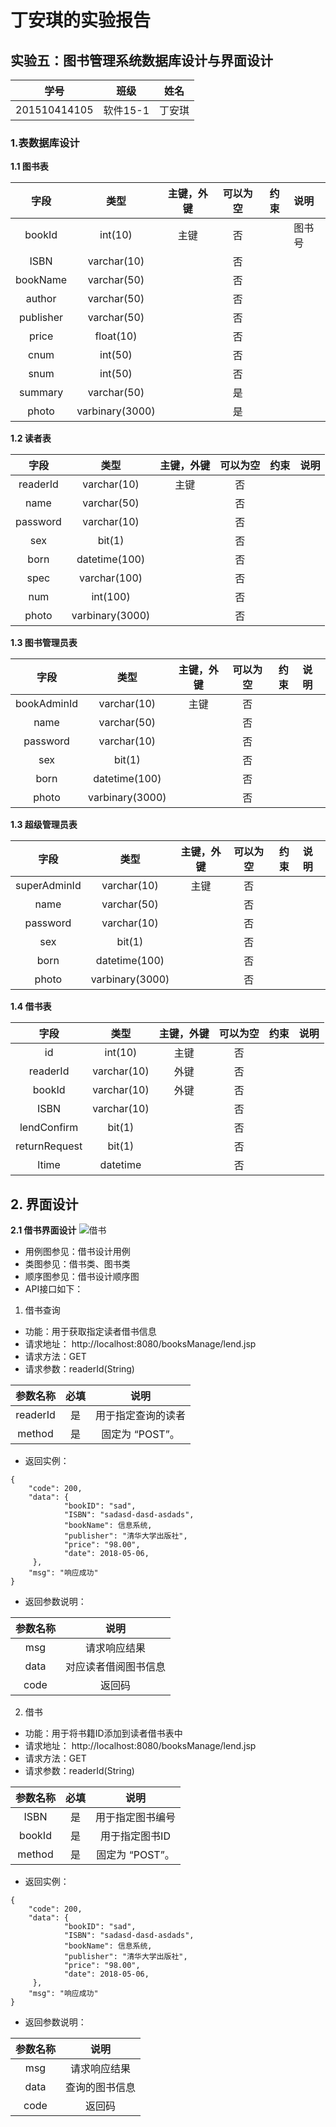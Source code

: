 丁安琪的实验报告
============
## 实验五：图书管理系统数据库设计与界面设计

|学号|班级|姓名|
|:---------------:|:------------:|:------------:|
|201510414105|软件15-1|丁安琪|

### 1.表数据库设计

**1.1 图书表**

|字段|类型|主键，外键|可以为空|约束|说明|
|:-------:|:-------------:|:------:|:----:|:---:|:-----|    
|bookId|int(10)|主键|否||图书号|
|ISBN|varchar(10)| |否|||  
|bookName|varchar(50)| |否|||
|author|varchar(50)| |否|||  
|publisher|varchar(50)| |否|||
|price|float(10)| |否|||  
|cnum|int(50)| |否|||
|snum|int(50)| |否|||  
|summary|varchar(50)| |是|||
|photo|varbinary(3000)| |是|||

**1.2 读者表**

|字段|类型|主键，外键|可以为空|约束|说明|
|:-------:|:-------------:|:------:|:----:|:---:|:-----|    
|readerId|varchar(10)|主键|否|||
|name|varchar(50)| |否|||  
|password|varchar(10)| |否|||
|sex|bit(1)| |否|||  
|born|datetime(100)| |否|||
|spec|varchar(100)| |否|||  
|num|int(100)| |否|||
|photo|varbinary(3000)| |否|||  

**1.3 图书管理员表**

|字段|类型|主键，外键|可以为空|约束|说明|
|:-------:|:-------------:|:------:|:----:|:---:|:-----|    
|bookAdminId|varchar(10)|主键|否|||
|name|varchar(50)| |否|||  
|password|varchar(10)| |否|||
|sex|bit(1)| |否|||  
|born|datetime(100)| |否|||
|photo|varbinary(3000)| |否|||  

**1.3 超级管理员表**

|字段|类型|主键，外键|可以为空|约束|说明|
|:-------:|:-------------:|:------:|:----:|:---:|:-----|    
|superAdminId|varchar(10)|主键|否|||
|name|varchar(50)| |否|||  
|password|varchar(10)| |否|||
|sex|bit(1)| |否|||  
|born|datetime(100)| |否|||
|photo|varbinary(3000)| |否|||  
**1.4 借书表**

|字段|类型|主键，外键|可以为空|约束|说明|
|:-------:|:-------------:|:------:|:----:|:---:|:-----|    
|id|int(10)|主键|否|||
|readerId|varchar(10)|外键|否|||  
|bookId|varchar(10)|外键|否|||
|ISBN|varchar(10)| |否|||  
|lendConfirm|bit(1)| |否|||
|returnRequest|bit(1)| |否|||  
|ltime|datetime| |否|||  

## 2. 界面设计
**2.1 借书界面设计**
![借书](借书.png)
- 用例图参见：借书设计用例
- 类图参见：借书类、图书类
- 顺序图参见：借书设计顺序图
- API接口如下：

1. 借书查询

- 功能：用于获取指定读者借书信息
- 请求地址： http://localhost:8080/booksManage/lend.jsp
- 请求方法：GET
- 请求参数：readerId(String)

|参数名称|必填|说明|
|:-------:|:-------------: | :----------:|
|readerId|是|用于指定查询的读者 |
|method|是|固定为 “POST”。|

- 返回实例：
```
{
    "code": 200,
    "data": {
            "bookID": "sad",
            "ISBN": "sadasd-dasd-asdads",
            "bookName": 信息系统,
            "publisher": "清华大学出版社",
            "price": "98.00",
            "date": 2018-05-06,
     },
    "msg": "响应成功"
}
```
- 返回参数说明：
    
|参数名称|说明|
|:-------:|:-------------: |
|msg|请求响应结果|
|data|对应读者借阅图书信息|
|code|返回码|

2. 借书

- 功能：用于将书籍ID添加到读者借书表中
- 请求地址： http://localhost:8080/booksManage/lend.jsp
- 请求方法：GET
- 请求参数：readerId(String)

|参数名称|必填|说明|
|:-------:|:-------------: | :----------:|
|ISBN|是|用于指定图书编号 |
|bookId|是|用于指定图书ID |
|method|是|固定为 “POST”。|

- 返回实例：
```
{
    "code": 200,
    "data": {
            "bookID": "sad",
            "ISBN": "sadasd-dasd-asdads",
            "bookName": 信息系统,
            "publisher": "清华大学出版社",
            "price": "98.00",
            "date": 2018-05-06,
     },
    "msg": "响应成功"
}
```
- 返回参数说明：
    
|参数名称|说明|
|:-------:|:-------------: |
|msg|请求响应结果|
|data|查询的图书信息|
|code|返回码|













